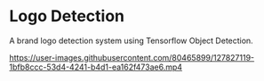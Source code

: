 # Logo Detection
A brand logo detection system using Tensorflow Object Detection.

https://user-images.githubusercontent.com/80465899/127827119-1bfb8ccc-53d4-4241-b4d1-ea162f473ae6.mp4



